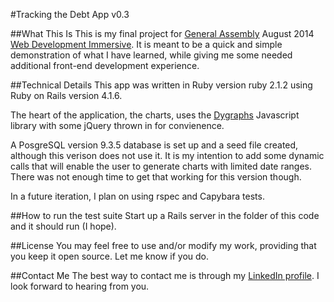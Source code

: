 #Tracking the Debt App v0.3

##What This Is
This is my final project for [General Assembly](https://generalassemb.ly/new-york-city) August 2014 [Web Development Immersive](https://generalassemb.ly/education/web-development-immersive). It is meant to be a quick and simple demonstration of what I have learned, while giving me some needed additional front-end development experience.

##Technical Details
This app was written in Ruby version ruby 2.1.2 using Ruby on Rails version 4.1.6.

The heart of the application, the charts, uses the [Dygraphs](http://dygraphs.com/) Javascript library with some jQuery thrown in for convienence.

A PosgreSQL version 9.3.5 database is set up and a seed file created, although this verison does not use it. It is my intention to add some dynamic calls that will enable the user to generate charts with limited date ranges. There was not enough time to get that working for this version though.

In a future iteration, I plan on using rspec and Capybara tests.

##How to run the test suite
Start up a Rails server in the folder of this code and it should run (I hope).

##License
You may feel free to use and/or modify my work, providing that you keep it open source. Let me know if you do.

##Contact Me
The best way to contact me is through my [LinkedIn profile](https://www.linkedin.com/in/michaelconiaris). I look forward to hearing from you.
